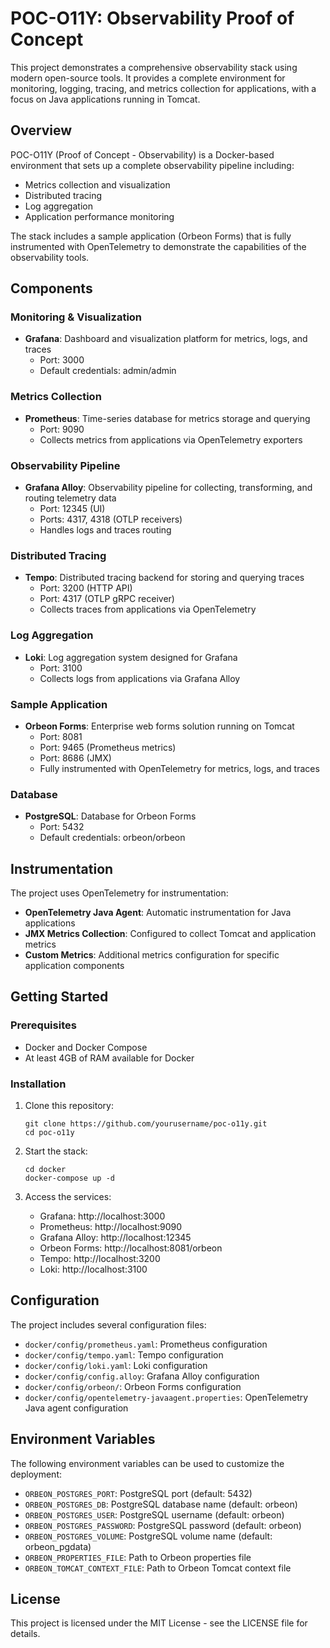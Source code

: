 # POC-O11Y: Observability Proof of Concept

This project demonstrates a comprehensive observability stack using modern open-source tools. It provides a complete environment for monitoring, logging, tracing, and metrics collection for applications, with a focus on Java applications running in Tomcat.

## Overview

POC-O11Y (Proof of Concept - Observability) is a Docker-based environment that sets up a complete observability pipeline including:

- Metrics collection and visualization
- Distributed tracing
- Log aggregation
- Application performance monitoring

The stack includes a sample application (Orbeon Forms) that is fully instrumented with OpenTelemetry to demonstrate the capabilities of the observability tools.

## Components

### Monitoring & Visualization

- **Grafana**: Dashboard and visualization platform for metrics, logs, and traces
  - Port: 3000
  - Default credentials: admin/admin

### Metrics Collection

- **Prometheus**: Time-series database for metrics storage and querying
  - Port: 9090
  - Collects metrics from applications via OpenTelemetry exporters

### Observability Pipeline

- **Grafana Alloy**: Observability pipeline for collecting, transforming, and routing telemetry data
  - Port: 12345 (UI)
  - Ports: 4317, 4318 (OTLP receivers)
  - Handles logs and traces routing

### Distributed Tracing

- **Tempo**: Distributed tracing backend for storing and querying traces
  - Port: 3200 (HTTP API)
  - Port: 4317 (OTLP gRPC receiver)
  - Collects traces from applications via OpenTelemetry

### Log Aggregation

- **Loki**: Log aggregation system designed for Grafana
  - Port: 3100
  - Collects logs from applications via Grafana Alloy

### Sample Application

- **Orbeon Forms**: Enterprise web forms solution running on Tomcat
  - Port: 8081
  - Port: 9465 (Prometheus metrics)
  - Port: 8686 (JMX)
  - Fully instrumented with OpenTelemetry for metrics, logs, and traces

### Database

- **PostgreSQL**: Database for Orbeon Forms
  - Port: 5432
  - Default credentials: orbeon/orbeon

## Instrumentation

The project uses OpenTelemetry for instrumentation:

- **OpenTelemetry Java Agent**: Automatic instrumentation for Java applications
- **JMX Metrics Collection**: Configured to collect Tomcat and application metrics
- **Custom Metrics**: Additional metrics configuration for specific application components

## Getting Started

### Prerequisites

- Docker and Docker Compose
- At least 4GB of RAM available for Docker

### Installation

1. Clone this repository:
   ```
   git clone https://github.com/yourusername/poc-o11y.git
   cd poc-o11y
   ```

2. Start the stack:
   ```
   cd docker
   docker-compose up -d
   ```

3. Access the services:
   - Grafana: http://localhost:3000
   - Prometheus: http://localhost:9090
   - Grafana Alloy: http://localhost:12345
   - Orbeon Forms: http://localhost:8081/orbeon
   - Tempo: http://localhost:3200
   - Loki: http://localhost:3100

## Configuration

The project includes several configuration files:

- `docker/config/prometheus.yaml`: Prometheus configuration
- `docker/config/tempo.yaml`: Tempo configuration
- `docker/config/loki.yaml`: Loki configuration
- `docker/config/config.alloy`: Grafana Alloy configuration
- `docker/config/orbeon/`: Orbeon Forms configuration
- `docker/config/opentelemetry-javaagent.properties`: OpenTelemetry Java agent configuration

## Environment Variables

The following environment variables can be used to customize the deployment:

- `ORBEON_POSTGRES_PORT`: PostgreSQL port (default: 5432)
- `ORBEON_POSTGRES_DB`: PostgreSQL database name (default: orbeon)
- `ORBEON_POSTGRES_USER`: PostgreSQL username (default: orbeon)
- `ORBEON_POSTGRES_PASSWORD`: PostgreSQL password (default: orbeon)
- `ORBEON_POSTGRES_VOLUME`: PostgreSQL volume name (default: orbeon_pgdata)
- `ORBEON_PROPERTIES_FILE`: Path to Orbeon properties file
- `ORBEON_TOMCAT_CONTEXT_FILE`: Path to Orbeon Tomcat context file

## License

This project is licensed under the MIT License - see the LICENSE file for details.